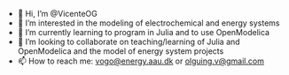 - 👋 Hi, I’m @VicenteOG
- 👀 I’m interested in the modeling of electrochemical and energy systems
- 🌱 I’m currently learning to program in Julia and to use OpenModelica
- 💞️ I’m looking to collaborate on teaching/learning of Julia and OpenModelica and the model of energy system projects
- 📫 How to reach me: vogo@energy.aau.dk or olguing.v@gmail.com

<!---
VicenteOG/VicenteOG is a ✨ special ✨ repository because its `README.md` (this file) appears on your GitHub profile.
You can click the Preview link to take a look at your changes.
--->
